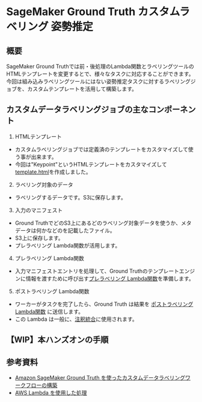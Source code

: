 # SageMaker Ground Truth カスタムラベリング 姿勢推定
## 概要
SageMaker Ground Truthでは前・後処理のLambda関数とラベリングツールのHTMLテンプレートを変更するとで、様々なタスクに対応することができます。
今回は組み込みラベリングツールにはない姿勢推定タスクに対するラベリングジョブを、カスタムテンプレートを活用して構築します。

## カスタムデータラベリングジョブの主なコンポーネント
1. HTMLテンプレート
  - カスタムラベリングジョブでは定義済のテンプレートをカスタマイズして使う事が出来ます。
  - 今回は"Keypoint"というHTMLテンプレートをカスタマイズして[template.html](https://github.com/tkazusa/gt-custom-pose/blob/master/web/template.html)を作成しました。

2. ラベリング対象のデータ
  - ラベリングするデータです。S3に保存します。

3. 入力のマニフェスト
  - Ground TruthでどのS3上にあるどのラベリング対象データを使うか、メタデータは何かなどのを記載したファイル。
  - S3上に保存します。
  - プレラベリング Lambda関数が活用します。

4. プレラベリング Lambda関数
  - 入力マニフェストエントリを処理して、Ground Truthのテンプレートエンジンに情報を渡すために呼び出す[プレラベリング Lambda関数](https://github.com/tkazusa/gt-custom-pose/blob/master/server/processing/sagemaker-gt-preprocess.py)を準備します。

5. ポストラベリング Lambda関数
  - ワーカーがタスクを完了したら、Ground Truth は結果を [ポストラベリング Lambda関数](https://github.com/tkazusa/gt-custom-pose/blob/master/server/processing/sagemaker-gt-postprocess.py) に送信します。
  - この Lambda は一般に、[注釈統合](https://docs.aws.amazon.com/ja_jp/sagemaker/latest/dg/sms-annotation-consolidation.html)に使用されます。

## 【WIP】本ハンズオンの手順 


## 参考資料
- [Amazon SageMaker Ground Truth を使ったカスタムデータラベリングワークフローの構築](https://aws.amazon.com/jp/blogs/news/build-a-custom-data-labeling-workflow-with-amazon-sagemaker-ground-truth/)
- [AWS Lambda を使用した処理](https://docs.aws.amazon.com/ja_jp/sagemaker/latest/dg/sms-custom-templates-step3.html)
